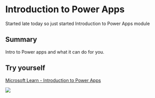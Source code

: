 # Introduction to Power Apps

Started late today so just started Introduction to Power Apps module 

## Summary

Intro to Power apps and what it can do for you.

## Try yourself

[Microsoft Learn - Introduction to Power Apps](https://docs.microsoft.com/en-gb/learn/modules/introduction-power-apps/)

<p align="centre">
  <image src="WhatIsPowerApps.jpg">
</p>
